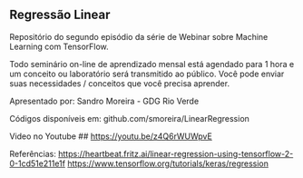 ## Regressão Linear

Repositório do segundo episódio da série de Webinar sobre Machine Learning com TensorFlow.

Todo seminário on-line de aprendizado mensal está agendado para 1 hora e um conceito ou laboratório será transmitido ao público. Você pode enviar suas necessidades / conceitos que você precisa aprender.

Apresentado por: Sandro Moreira - GDG Rio Verde

Códigos disponíveis em: github.com/smoreira/LinearRegression

Video no Youtube ## https://youtu.be/z4Q6rWUWpvE


Referências: 
https://heartbeat.fritz.ai/linear-regression-using-tensorflow-2-0-1cd51e211e1f
https://www.tensorflow.org/tutorials/keras/regression
